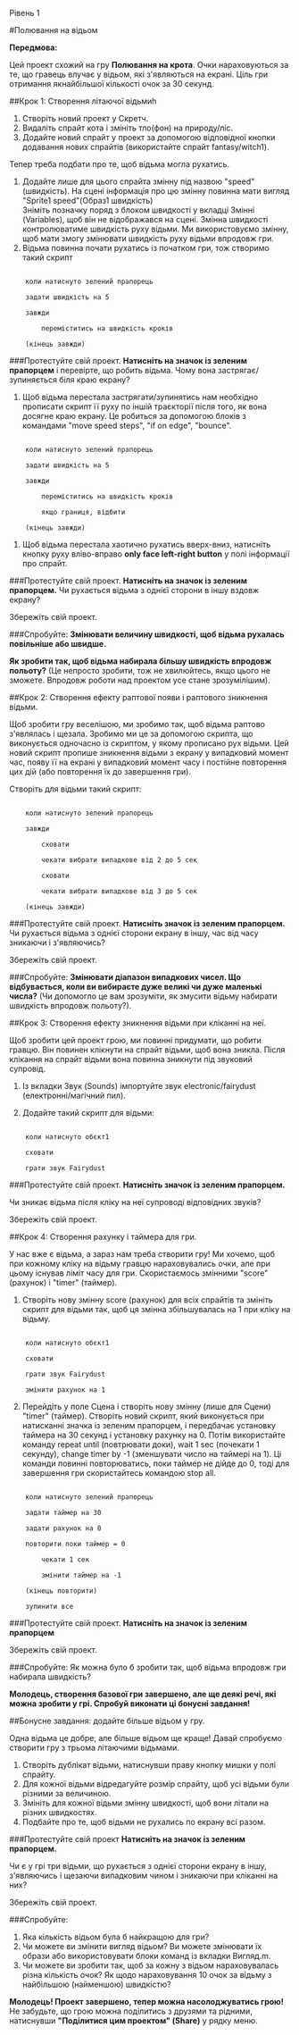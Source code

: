 Рівень 1

#Полювання на відьом

__Передмова:__

Цей проект схожий на гру __Полювання на крота__. Очки нараховуються за те, що гравець влучає у відьом, які з'являються на екрані.  Ціль гри отримання якнайбільшої кількості очок за 30 секунд.

##Крок 1:  Створення літаючої відьмиh

1. Створіть новий проект у Скретч.
2. Видаліть спрайт кота і змініть тло(фон) на природу/ліс.
3. Додайте новий спрайт у проект за допомогою відповідної кнопки додавання нових спрайтів (використайте спрайт fantasy/witch1). 

Тепер треба подбати про те, щоб відьма могла рухатись.

1. Додайте лише для цього спрайта змінну  під назвою "speed" (швидкість). 
На сцені інформація про цю змінну повинна мати вигляд "Sprite1 speed"(Образ1 швидкість)  
Зніміть позначку поряд з блоком швидкості у вкладці Змінні (Variables), щоб він не відображався на сцені. 
Змінна швидкості контролюватиме швидкість руху відьми.  Ми використовуємо змінну, щоб мати змогу змінювати швидкість руху відьми впродовж гри.
2. Відьма повинна почати рухатись із початком гри, тож створимо такий скрипт

```scratch

	коли натиснуто зелений прапорець

	задати швидкість на 5

	завжди

		переміститись на швидкість кроків

	(кінець завжди)
```
		
###Протестуйте свій проект.
__Натисніть на значок із зеленим прапорцем__ і перевірте, що робить відьма.  Чому вона застрягає/зупиняється біля краю екрану?

1. Щоб відьма перестала застрягати/зупинятись нам необхідно прописати скрипт її руху по іншій траєкторії після того, як вона досягне краю екрану.  Це робиться за допомогою блоків з командами "move speed steps", "if on edge", "bounce".

```scratch

	коли натиснуто зелений прапорець

	задати швидкість на 5

	завжди

		переміститись на швидкість кроків

		якщо границя, відбити

	(кінець завжди)
```
1. Щоб відьма перестала хаотично рухатись вверх-вниз, натисніть кнопку руху вліво-вправо __only face left-right button__ у полі інформації про спрайт.

###Протестуйте свій проект.
__Натисніть на значок із зеленим прапорцем.__ 
Чи рухається відьма з однієї сторони в іншу вздовж екрану?

Збережіть свій проект.

###Спробуйте:
__Змінювати величину швидкості, щоб відьма рухалась повільніше або швидше.__

__Як зробити так, щоб відьма набирала більшу швидкість впродовж польоту?__
(Це непросто зробити, тож не хвилюйтесь, якщо цього не зможете.  Впродовж роботи над проектом усе стане зрозумілішим).

##Крок 2: Створення ефекту раптової появи і раптового зникнення відьми.

Щоб зробити гру веселішою, ми зробимо так, щоб відьма раптово з'являлась і щезала.  Зробимо ми це за допомогою скрипта, що виконується одночасно із скриптом, у якому прописано рух відьми.  Цей новий скрипт пропише зникнення відьми з екрану у випадковий момент час, появу її на екрані у випадковий момент часу і постійне повторення цих дій (або повторення їх до завершення гри).

Створіть для відьми такий скрипт:

```scratch

	коли натиснуто зелений прапорець

	завжди

		сховати

		чекати вибрати випадкове від 2 до 5 сек

		сховати

		чекати вибрати випадкове від 3 до 5 сек

	(кінець завжди)
```
###Протестуйте свій проект.
__Натисніть значок із зеленим прапорцем.__ 
Чи рухається відьма з однієї сторони екрану в іншу, час від часу зникаючи і з'являючись?

Збережіть свій проект.

###Спробуйте:
__Змінювати діапазон випадкових чисел.  Що відбувається, коли ви вибираєте дуже великі чи дуже маленькі числа?__
(Чи допомогло це вам зрозуміти, як змусити відьму набирати швидкість впродовж польоту?).

##Крок 3: Створення ефекту зникнення відьми при кліканні на неї.

Щоб зробити цей проект грою, ми повинні придумати, що робити гравцю.  Він повинен клікнути на спрайт відьми, щоб вона зникла. Після клікання на спрайт відьми вона повинна зникнути під звуковий супровід.

1. Із вкладки Звук (Sounds) імпортуйте звук electronic/fairydust (електронні/магічний пил).

2. Додайте такий скрипт для відьми:

```scratch

	коли натиснуто обєкт1

	сховати

	грати звук Fairydust
```
###Протестуйте свій проект.
__Натисніть значок із зеленим прапорцем.__ 

Чи зникає відьма після кліку на неї  супроводі відповідних звуків?

Збережіть свій проект.

##Крок 4: Створення рахунку і таймера для гри.

У нас вже є відьма, а зараз нам треба створити гру! Ми хочемо, щоб при кожному кліку на відьму гравцю нараховувались очки, але при цьому існував ліміт часу для гри.  Скористаємось змінними "score" (рахунок) і "timer" (таймер). 


1. Створіть нову змінну score (рахунок) для всіх спрайтів та змініть скрипт для відьми так, щоб ця змінна збільшувалась на 1 при кліку на відьму.

```scratch

	коли натиснуто обєкт1

	сховати

	грати звук Fairydust

	змінити рахунок на 1
```
2. Перейдіть у поле Сцена і створіть нову змінну (лише для Сцени) "timer" (таймер).  Створіть новий скрипт, який виконується при натисканні значка із зеленим прапорцем, і передбачає установку таймера на 30 секунд і установку рахунку на 0.  Потім використайте команду repeat until (повтрювати доки), wait 1 sec (почекати 1 секунду), change timer by -1 (зменшувати число на таймері на 1). Ці команди повинні повторюватись, поки таймер не дійде до 0, тоді для завершення гри скористайтесь командою stop all.

```scratch

	коли натиснуто зелений прапорець

	задати таймер на 30

	задати рахунок на 0

	повторити поки таймер = 0

		чекати 1 сек

		змінити таймер на -1

	(кінець повторити)

	зупинити все
```


###Протестуйте свій проект.
__Натисніть на значок із зеленим прапорцем__ 

Збережіть свій проект.

###Спробуйте:
Як можна було б зробити так, щоб відьма впродовж гри набирала швидкість?


__Молодець, створення базової гри завершено, але ще деякі речі, які можна зробити у грі.  Спробуй виконати ці бонусні завдання!__

##Бонусне завдання: додайте більше відьом у гру.

Одна відьма це добре, але більше відьом ще краще! Давай спробуємо створити гру з трьома літаючими відьмами. 
1. Створіть дублікат відьми, натиснувши праву кнопку мишки у полі спрайту. 
2. Для кожної відьми відредагуйте розмір спрайту, щоб усі відьми були різними за величиною.
3. Змініть для кожної відьми змінну швидкості, щоб вони літали на різних швидкостях.
4. Подбайте про те, щоб відьми не рухались по екрану всі разом.

###Протестуйте свій проект
__Натисніть на значок із зеленим прапорцем.__ 

Чи є у грі три відьми, що рухається з однієї сторони екрану в іншу, з'являючись і щезаючи випадковим чином і зникаючи при кліканні на них?

Збережіть свій проект.

###Спробуйте:
1. Яка кількість відьом була б найкращою для гри?  
2. Чи можете ви змінити вигляд відьом?  Ви можете змінювати їх образи або використовувати блоки команд із вкладки Вигляд.m.
3. Чи можете ви зробити так, щоб за кожну з відьом нараховувалась різна кількість очок? Як щодо нараховування 10 очок за відьму з найбільшою (найменшою) швидкістю?

__Молодець! Проект завершено, тепер можна насолоджуватись грою!__
Не забудьте, що грою можна поділитись з друзями та рідними, натиснувши __"Поділитися цим проектом" (Share)__ у рядку меню. 
